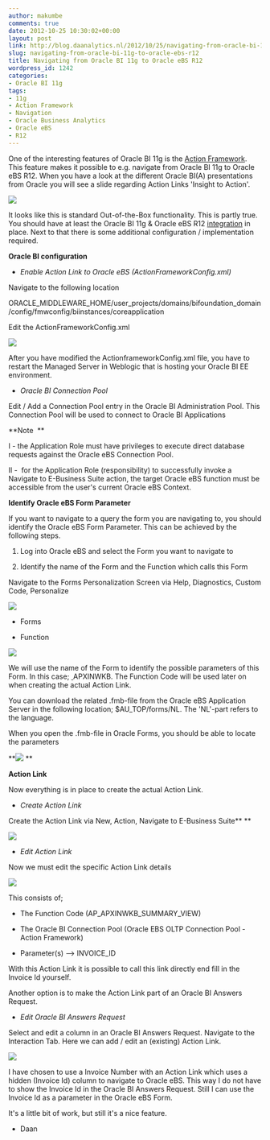 ```yaml
---
author: makumbe
comments: true
date: 2012-10-25 10:30:02+00:00
layout: post
link: http://blog.daanalytics.nl/2012/10/25/navigating-from-oracle-bi-11g-to-oracle-ebs-r12/
slug: navigating-from-oracle-bi-11g-to-oracle-ebs-r12
title: Navigating from Oracle BI 11g to Oracle eBS R12
wordpress_id: 1242
categories:
- Oracle BI 11g
tags:
- 11g
- Action Framework
- Navigation
- Oracle Business Analytics
- Oracle eBS
- R12
---
```


One of the interesting features of Oracle BI 11g is the [Action Framework](http://www.peakindicators.com/blog/obiee-11g-overview-of-action-framework_2). This feature makes it possible to e.g. navigate from Oracle BI 11g to Oracle eBS R12. When you have a look at the different Oracle BI(A) presentations from Oracle you will see a slide regarding Action Links 'Insight to Action'.

[![](http://obibb.files.wordpress.com/2012/10/oracle-bia-action-links-insight-to-action.png?w=300)](http://obibb.files.wordpress.com/2012/10/oracle-bia-action-links-insight-to-action.png)

It looks like this is standard Out-of-the-Box functionality. This is partly true. You should have at least the Oracle BI 11g & Oracle eBS R12 [integration](http://obibb.wordpress.com/2012/08/16/integrating-oracle-ebs-r12-and-oracle-bi-11g/) in place. Next to that there is some additional configuration / implementation required.

**Oracle BI configuration**



	
  * _Enable Action Link to Oracle eBS (ActionFrameworkConfig.xml)_


Navigate to the following location

ORACLE_MIDDLEWARE_HOME/user_projects/domains/bifoundation_domain/config/fmwconfig/biinstances/coreapplication

Edit the ActionFrameworkConfig.xml

[![](http://obibb.files.wordpress.com/2012/10/oracle-bi-action-framework-ebusinessuiteconfig1.png)](http://obibb.files.wordpress.com/2012/10/oracle-bi-action-framework-ebusinessuiteconfig1.png)

After you have modified the ActionframeworkConfig.xml file, you have to restart the Managed Server in Weblogic that is hosting your Oracle BI EE environment.



	
  * _Oracle BI Connection Pool_


Edit / Add a Connection Pool entry in the Oracle BI Administration Pool. This Connection Pool will be used to connect to Oracle BI Applications

**Note  **

I - the Application Role must have privileges to execute direct database requests against the Oracle eBS Connection Pool.

II -  for the Application Role (responsibility) to successfully invoke a Navigate to E-Business Suite action, the target Oracle eBS function must be accessible from the user's current Oracle eBS Context.

**Identify Oracle eBS Form Parameter**

If you want to navigate to a query the form you are navigating to, you should identify the Oracle eBS Form Parameter. This can be achieved by the following steps.

1. Log into Oracle eBS and select the Form you want to navigate to

2. Identify the name of the Form and the Function which calls this Form

Navigate to the Forms Personalization Screen via Help, Diagnostics, Custom Code, Personalize

[![](http://obibb.files.wordpress.com/2012/10/forms-parameter-apxinwkb-personalize.png?w=300)](http://obibb.files.wordpress.com/2012/10/forms-parameter-apxinwkb-personalize.png)



	
  * Forms

	
  * Function


[![](http://obibb.files.wordpress.com/2012/10/oracle-ebs-forms-personalization1.png?w=300)](http://obibb.files.wordpress.com/2012/10/oracle-ebs-forms-personalization1.png)

We will use the name of the Form to identify the possible parameters of this Form. In this case; [ ](http://obibb.files.wordpress.com/2012/10/oracle-ebs-forms-personalization1.png)APXINWKB. The Function Code will be used later on when creating the actual Action Link.

You can download the related .fmb-file from the Oracle eBS Application Server in the following location; $AU_TOP/forms/NL. The 'NL'-part refers to the language.

When you open the .fmb-file in Oracle Forms, you should be able to locate the parameters

**[![](http://obibb.files.wordpress.com/2012/10/forms-parameter-apxinwkb-invoice-id.png?w=300)](http://obibb.files.wordpress.com/2012/10/forms-parameter-apxinwkb-invoice-id.png)
**

**Action Link**

Now everything is in place to create the actual Action Link.



	
  * _Create Action Link_


Create the Action Link via New, Action, Navigate to E-Business Suite** **

**[![](http://obibb.files.wordpress.com/2012/10/oracle-bi-answers-new-action-navigate-to-oracle-ebs.png?w=300)](http://obibb.files.wordpress.com/2012/10/oracle-bi-answers-new-action-navigate-to-oracle-ebs.png)**



	
  * _Edit Action Link_


Now we must edit the specific Action Link details

[![](http://obibb.files.wordpress.com/2012/10/oracle-bi-answers-edit-action-navigate-to-oracle-ebs.png?w=300)](http://obibb.files.wordpress.com/2012/10/oracle-bi-answers-edit-action-navigate-to-oracle-ebs.png)

This consists of;



	
  * The Function Code (AP_APXINWKB_SUMMARY_VIEW)

	
  * The Oracle BI Connection Pool (Oracle EBS OLTP Connection Pool - Action Framework)

	
  * Parameter(s) --> INVOICE_ID


With this Action Link it is possible to call this link directly end fill in the Invoice Id yourself.

Another option is to make the Action Link part of an Oracle BI Answers Request.

	
  * _Edit Oracle BI Answers Request_


Select and edit a column in an Oracle BI Answers Request. Navigate to the Interaction Tab. Here we can add / edit an (existing) Action Link.

[![](http://obibb.files.wordpress.com/2012/10/oracle-bi-answers-action-link-example-navigation-to-oracle-ebs1.png?w=300)](http://obibb.files.wordpress.com/2012/10/oracle-bi-answers-action-link-example-navigation-to-oracle-ebs1.png)

I have chosen to use a Invoice Number with an Action Link which uses a hidden (Invoice Id) column to navigate to Oracle eBS. This way I do not have to show the Invoice Id in the Oracle BI Answers Request. Still I can use the Invoice Id as a parameter in the Oracle eBS Form.

It's a little bit of work, but still it's a nice feature.

- Daan
